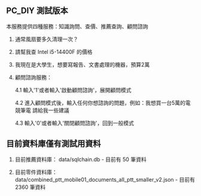 ## PC_DIY 測試版本
本服務提供四種服務：知識詢問、查價、推薦查詢、顧問諮詢

1. 通常風扇要多久清理一次？

2. 請幫我查 Intel i5-14400F 的價格

3. 我現在是大學生，想要寫報告、文書處理的機器，預算2萬

4. 顧問諮詢服務：

    4.1 輸入'1'或者輸入'啟動顧問諮詢'，展開顧問模式

    4.2 進入顧問模式後，輸入任何你想諮詢的問題，例如：我想買一台5萬的電競筆電 請給我一些建議

    4.3 輸入'0'或者輸入'關閉顧問諮詢'，回到一般模式

## 目前資料庫僅有測試用資料

1. 目前推薦資料庫： data/sqlchain.db - 目前有 50 筆資料

2. 目前零件資料庫： data/combined_ptt_mobile01_documents_all_ptt_smaller_v2.json - 目前有 2360 筆資料
